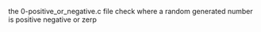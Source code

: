 the 0-positive_or_negative.c file check where a random generated number is positive negative or zerp
